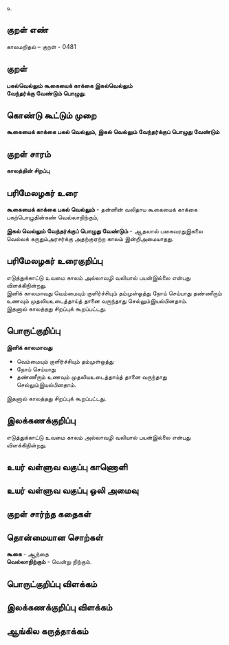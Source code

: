 உ

## குறள் எண் 

காலமறிதல்  – குறள் - 0481  

## குறள் 

**பகல்வெல்லும் கூகையைக் காக்கை இகல்வெல்லும்  
வேந்தர்க்கு வேண்டும் பொழுது.**

## கொண்டு கூட்டும் முறை

**கூகையைக் காக்கை பகல் வெல்லும், இகல் வெல்லும் வேந்தர்க்குப் பொழுது வேண்டும்**

## குறள் சாரம் 

**காலத்தின்  சிறப்பு**  

## பரிமேலழகர் உரை

**கூகையைக் காக்கை பகல் வெல்லும்** - தன்னின் வலிதாய கூகையைக் காக்கை பகற்பொழுதின்கண் வெல்லாநிற்கும்,  

**இகல் வெல்லும் வேந்தர்க்குப் பொழுது வேண்டும்** - ஆதலால் பகைவரதுஇகலை வெல்லக் கருதும்அரசர்க்கு அதற்குஏற்ற காலம் இன்றிஅமையாதது.  

## பரிமேலழகர் உரைகுறிப்பு   

எடுத்துக்காட்டு உவமை காலம் அல்லாவழி வலியால் பயன்இல்லை என்பது விளக்கிநின்றது.  
இனிக் காலமாவது வெம்மையும் குளிர்ச்சியும் தம்முள்ஒத்து நோய் செய்யாது தண்ணீரும் உணவும் முதலியஉடைத்தாய்த் தானை வருந்தாது செல்லும்இயல்பினதாம்.  
இதனால் காலத்தது சிறப்புக் கூறப்பட்டது.   

## பொருட்குறிப்பு 

**இனிக் காலமாவது**  
* வெம்மையும் குளிர்ச்சியும் தம்முள்ஒத்து  
* நோய் செய்யாது  
* தண்ணீரும் உணவும் முதலியஉடைத்தாய்த் தானை வருந்தாது செல்லும்இயல்பினதாம்.  

இதனால் காலத்தது சிறப்புக் கூறப்பட்டது.    

## இலக்கணக்குறிப்பு  

எடுத்துக்காட்டு உவமை காலம் அல்லாவழி வலியால் பயன்இல்லை என்பது விளக்கிநின்றது.   

## உயர் வள்ளுவ வகுப்பு காணொளி


## உயர் வள்ளுவ வகுப்பு ஒலி அமைவு 

 
## குறள் சார்ந்த கதைகள் 


## தொன்மையான சொற்கள்

**கூகை** - ஆந்தை   
**வெல்லாநிற்கும்** - வென்று நிற்கும்.  

## பொருட்குறிப்பு விளக்கம்


## இலக்கணக்குறிப்பு விளக்கம்


## ஆங்கில கருத்தாக்கம் 


